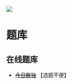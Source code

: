 ![](https://cn.sudoku.today/pic/02/staircase/38868_388001.png)

# 题库

## 在线题库
- ~~[今日数独]~~ 【选题不便】

[今日数独]: https://cn.sudoku.today/g-staircase-sudoku/